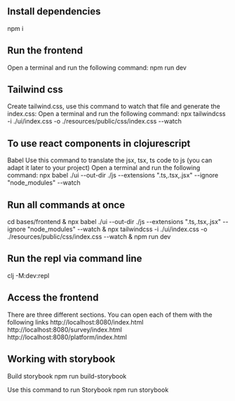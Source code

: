 ## Install dependencies
npm i

## Run the frontend
Open a terminal and run the following command:
npm run dev

## Tailwind css
Create tailwind.css, use this command to watch that file and generate the index.css:
Open a terminal and run the following command: 
npx tailwindcss -i ./ui/index.css -o ./resources/public/css/index.css --watch

## To use react components in clojurescript
Babel
Use this command to translate the jsx, tsx, ts code to js (you can adapt it later to your project)
Open a terminal and run the following command:
npx babel ./ui --out-dir ./js --extensions ".ts,.tsx,.jsx" --ignore "node_modules" --watch

## Run all commands at once
cd bases/frontend & npx babel ./ui --out-dir ./js --extensions ".ts,.tsx,.jsx" --ignore "node_modules" --watch & npx tailwindcss -i ./ui/index.css -o ./resources/public/css/index.css --watch & npm run dev

## Run the repl via command line
clj -M:dev:repl

## Access the frontend
There are three different sections. You can open each of them with the following links
http://localhost:8080/index.html
http://localhost:8080/survey/index.html
http://localhost:8080/platform/index.html

## Working with storybook
Build storybook
npm run build-storybook

Use this command to run Storybook
npm run storybook